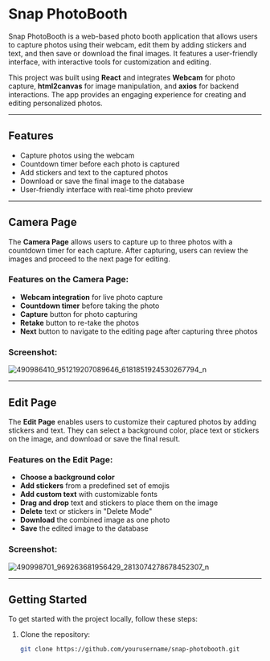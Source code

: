 # Snap PhotoBooth

Snap PhotoBooth is a web-based photo booth application that allows users to capture photos using their webcam, edit them by adding stickers and text, and then save or download the final images. It features a user-friendly interface, with interactive tools for customization and editing.

This project was built using **React** and integrates **Webcam** for photo capture, **html2canvas** for image manipulation, and **axios** for backend interactions. The app provides an engaging experience for creating and editing personalized photos.

---

## Features

- Capture photos using the webcam
- Countdown timer before each photo is captured
- Add stickers and text to the captured photos
- Download or save the final image to the database
- User-friendly interface with real-time photo preview

---

## Camera Page

The **Camera Page** allows users to capture up to three photos with a countdown timer for each capture. After capturing, users can review the images and proceed to the next page for editing.

### Features on the Camera Page:
- **Webcam integration** for live photo capture
- **Countdown timer** before taking the photo
- **Capture** button for photo capturing
- **Retake** button to re-take the photos
- **Next** button to navigate to the editing page after capturing three photos

### Screenshot:
![490986410_951219207089646_6181851924530267794_n](https://github.com/user-attachments/assets/85830da0-07f0-4f21-a5f5-72612f98543b) <!-- Replace with the actual image path -->

---

## Edit Page


The **Edit Page** enables users to customize their captured photos by adding stickers and text. They can select a background color, place text or stickers on the image, and download or save the final result.

### Features on the Edit Page:
- **Choose a background color**
- **Add stickers** from a predefined set of emojis
- **Add custom text** with customizable fonts
- **Drag and drop** text and stickers to place them on the image
- **Delete** text or stickers in "Delete Mode"
- **Download** the combined image as one photo
- **Save** the edited image to the database

### Screenshot:
![490998701_969263681956429_2813074278678452307_n](https://github.com/user-attachments/assets/cd926dcc-0fc9-48f1-8736-1c16d39ba355)

---

## Getting Started

To get started with the project locally, follow these steps:

1. Clone the repository:
   ```bash
   git clone https://github.com/yourusername/snap-photobooth.git
